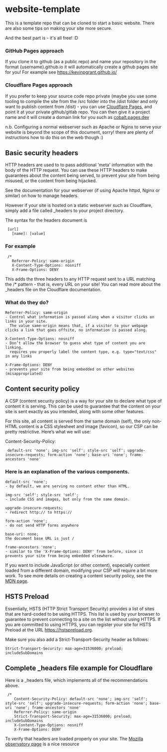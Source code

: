# website-template

This is a template repo that can be cloned to start a basic website. There are also some tips on making your site more secure.

And the best part is - it's all free! :D

### GitHub Pages approach

If you clone it to github (as a public repo) and name your repository in the format {username}.github.io it will automatically create a github pages site for you! For example see <a href="https://kevinpgrant.github.io/">https://kevinpgrant.github.io/</a>

### Cloudflare Pages approach

If you prefer to keep your source code repo private (maybe you use some tooling to compile the site from the /src folder into the /dist folder and only want to publish content from /dist) - you can use <a href="https://dash.cloudflare.com/">Cloudflare Pages</a>, and point it at your private github/gitlab repo. You can then give it a project name and it will create a domain link for you such as <a href="https://cobalt.pages.dev/">cobalt.pages.dev</a>

n.b. Configuring a normal webserver such as Apache or Nginx to serve your website is beyond the scope of this document, sorry! there are plenty of instructions how to do this on the web though :)


## Basic security headers
     
HTTP headers are used to to pass additional 'meta' information with the body of the HTTP request. You can use these HTTP headers to make guarantees about the content being served, to prevent your site from being misused, or the content from being hijacked.

See the documentation for your webserver (if using Apache httpd, Nginx or similar) on how to manage headers.

However if your site is hosted on a static webserver such as Cloudflare, simply add a file called \_headers to your project directory.

The syntax for the headers document is

     [url]
       [name]: [value]
 
### For example
 
     /*
       Referrer-Policy: same-origin
       X-Content-Type-Options: nosniff
       X-Frame-Options: DENY
  
This adds the three headers to any HTTP request sent to a URL matching the /* pattern - that is, every URL on your site!
You can read more about the \_headers file on the Cloudflare documentation.


### What do they do?

    Referrer-Policy: same-origin
    - Control what information is passed along when a visitor clicks on links in your site. 
      The value same-origin means that, if a visitor to your webpage clicks a link that goes offsite, no information is passed along.
      
    X-Content-Type-Options: nosniff
    - Don’t allow the browser to guess what type of content you are linking,
      requires you properly label the content type, e.g. type="text/css" in any links
      
    X-Frame-Options: DENY
    - prevents your site from being embedded on other websites (misappropriated)

## Content security policy

A CSP (content security policy) is a way for your site to declare what type of content it is serving. This can be used to guarantee that the content on your site is sent exactly as you intended, along with some other features.

For this site, all content is served from the same domain (self), the only non-HTML content is a CSS stylesheet and image (favicon), so our CSP can be pretty restrictive. Here’s what we will use:

Content-Security-Policy:

     default-src 'none'; img-src 'self'; style-src 'self'; upgrade-insecure-requests; form-action 'none'; base-uri 'none'; frame-ancestors 'none'

### Here is an explanation of the various components.

    default-src 'none';
    - by default, we are serving no content other than HTML.
    
    img-src 'self'; style-src 'self';
    - include CSS and images, but only from the same domain.
    
    upgrade-insecure-requests;
    - redirect http:// to https://
    
    form-action 'none';
    - do not send HTTP forms anywhere
    
    base-uri: none;
    the document base URL is just /
    
    frame-ancestors 'none';
    - similar to the 'X-Frame-Options: DENY' from before, since it prevents your site from being embedded elsewhere.

If you want to include JavaScript (or other content), especially content loaded from a different domain, modifying your CSP will require a bit more work.
To see more details on creating a content security policy, see the <a href="https://developer.mozilla.org/en-US/docs/Web/HTTP/CSP#writing_a_policy">MDN page</a>.


## HSTS Preload

Essentially, HSTS (HTTP Strict Transport Security) provides a list of sites that are hard-coded to be using HTTPS.
This list is used by your browser to guarantee to prevent connecting to a site on the list without using HTTPS.
If you are committed to using HTTPS, you can register your site for HSTS Preload at the URL https://hstspreload.org.

Make sure you also add a Strict-Transport-Security header as follows:

    Strict-Transport-Security: max-age=31536000; preload; includeSubDomains


## Complete \_headers file example for Cloudflare

Here is a \_headers file, which implements all of the recommendations above.

     /*
        Content-Security-Policy: default-src 'none'; img-src 'self'; style-src 'self'; upgrade-insecure-requests; form-action 'none'; base-uri 'none'; frame-ancestors 'none'
        Referrer-Policy: same-origin
        Strict-Transport-Security: max-age=31536000; preload; includeSubDomains
        X-Content-Type-Options: nosniff
        X-Frame-Options: DENY

To verify that headers are loaded properly on your site. The <a href="https://observatory.mozilla.org/analyze/cobalt.pages.dev">Mozilla observatory page</a> is a nice resource
